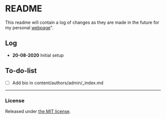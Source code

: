 README
==============

This readme will contain a log of changes as they are made in the future for my personal [webpage](https://umairbinwaheed.github.io)".

## Log
* **20-08-2020** Initial setup

## To-do-list
- [ ] Add bio in content/authors/admin/_index.md

-----
### License

Released under [the MIT license](http://opensource.org/licenses/MIT).
